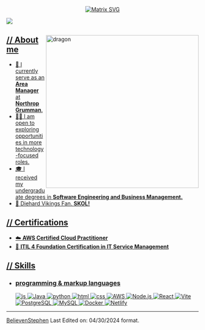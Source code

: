 <p align="center">
  <a href="https://www.youtube.com/watch?v=dQw4w9WgXcQ">
    <img src="https://raw.githubusercontent.com/rodrigograca31/rodrigograca31/master/matrix.svg" alt="Matrix SVG" />
  </a>
</p>


<a href="https://www.linkedin.com/in/stephengeluz/"><img src="https://img.shields.io/badge/LinkedIn-0077B5?style=for-the-badge&logo=linkedin&logoColor=white"></img>

<div>

<img align="right" width="400" alt="dragon" src="https://i.pinimg.com/originals/5f/29/30/5f293030b863a0c6f927959f7c57d3bc.jpg"/>

<h2> // About me </h2>

- 🚀 I currently serve as an **Area Manager** at **Northrop Grumman**.
- 👨‍💻 I am open to exploring opportunities in more technology-focused roles.
- 🎓 I received my undergraduate degrees in **Software Engineering and Business Management.**
- 🏈 Diehard Vikings Fan. **SKOL!**
<h2>  // Certifications  </h2>

- ☁️ **AWS Certified Cloud Practitioner**
- 💼 **ITIL 4 Foundation Certification in IT Service Management** 
  
<h2>  // Skills  </h2>
  
- <h3> programming & markup languages </h3>

  <img src = "https://img.shields.io/badge/JavaScript-111111?style=for-the-badge&logo=javascript&logoColor=F7DF1E" alt = "js" />
  <img src="https://img.shields.io/badge/Java-007396?style=for-the-badge&logo=java&logoColor=white" alt="Java" />
  <img src = "https://img.shields.io/badge/Python-14354C?style=for-the-badge&logo=python&logoColor=white" alt = "python" />
  <img src = "https://img.shields.io/badge/HTML5-E34F26?style=for-the-badge&logo=html5&logoColor=white" alt = "html" />
  <img src = "https://img.shields.io/badge/CSS3-1572B6?style=for-the-badge&logo=css3&logoColor=white" alt = "css" />
  <img src="https://img.shields.io/badge/AWS-232F3E?style=for-the-badge&logo=amazonaws&logoColor=white" alt="AWS" />
  <img src="https://img.shields.io/badge/Node.js-339933?style=for-the-badge&logo=node.js&logoColor=white" alt="Node.js" />
  <img src="https://img.shields.io/badge/React-20232A?style=for-the-badge&logo=react&logoColor=61DAFB" alt="React" />
  <img src="https://img.shields.io/badge/Vite-646CFF?style=for-the-badge&logo=vite&logoColor=white" alt="Vite" />
  <img src="https://img.shields.io/badge/PostgreSQL-316192?style=for-the-badge&logo=postgresql&logoColor=white" alt="PostgreSQL" />
  <img src="https://img.shields.io/badge/MySQL-4479A1?style=for-the-badge&logo=mysql&logoColor=white" alt="MySQL" />
  <img src="https://img.shields.io/badge/Docker-2496ED?style=for-the-badge&logo=docker&logoColor=white" alt="Docker" />
  <img src="https://img.shields.io/badge/Netlify-00C7B7?style=for-the-badge&logo=netlify&logoColor=white" alt="Netlify" />
  


<!---

--->
---

[BelievenStephen](https://github.com/BelievenStephen)
Last Edited on: 04/30/2024 format.
